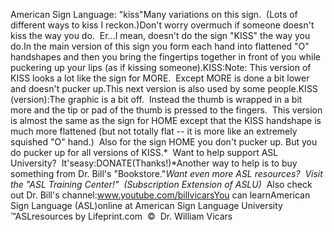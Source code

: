 American Sign Language: "kiss"Many variations on this sign.  (Lots of different ways to kiss I 
reckon.)Don't worry overmuch if someone doesn't kiss the way you do.  Er...I mean, 
doesn't do the sign "KISS" the way you do.In the main version of this sign you form each hand into 
			flattened "O" handshapes and then you bring the fingertips together 
			in front of you while puckering up your lips (as if kissing 
			someone).KISS:Note: This version 
	of KISS looks a lot like the sign for MORE.  Except MORE is done a bit 
	lower and doesn't pucker up.This next version is also used by some people.KISS (version):The graphic is a bit 
			off.  Instead the thumb is wrapped in a bit more and the tip or 
			pad of the thumb is pressed to the fingers.  This version is 
			almost the same as the sign for HOME except that the KISS handshape 
			is much more flattened (but not totally flat -- it is more like an 
			extremely squished "O" hand.)  Also for the sign HOME you don't 
			pucker up. But you do pucker up for all versions of KISS.* 
Want to help support ASL University?  It'seasy:DONATE(Thanks!)*Another way to help is to buy something from Dr. Bill's "Bookstore."*Want even more ASL resources?  Visit the "ASL Training Center!"  (Subscription 
Extension of ASLU)*  Also check out Dr. Bill's channel:www.youtube.com/billvicarsYou can learnAmerican Sign Language (ASL)online at American Sign Language University ™ASLresources by Lifeprint.com  ©  Dr. William Vicars